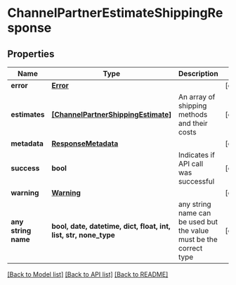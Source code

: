 # ChannelPartnerEstimateShippingResponse


## Properties
Name | Type | Description | Notes
------------ | ------------- | ------------- | -------------
**error** | [**Error**](Error.md) |  | [optional] 
**estimates** | [**[ChannelPartnerShippingEstimate]**](ChannelPartnerShippingEstimate.md) | An array of shipping methods and their costs | [optional] 
**metadata** | [**ResponseMetadata**](ResponseMetadata.md) |  | [optional] 
**success** | **bool** | Indicates if API call was successful | [optional] 
**warning** | [**Warning**](Warning.md) |  | [optional] 
**any string name** | **bool, date, datetime, dict, float, int, list, str, none_type** | any string name can be used but the value must be the correct type | [optional]

[[Back to Model list]](../README.md#documentation-for-models) [[Back to API list]](../README.md#documentation-for-api-endpoints) [[Back to README]](../README.md)


